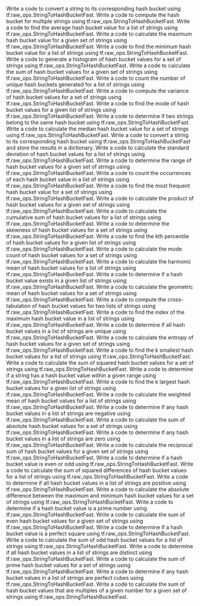 Write a code to convert a string to its corresponding hash bucket using tf.raw_ops.StringToHashBucketFast.
Write a code to compute the hash bucket for multiple strings using tf.raw_ops.StringToHashBucketFast.
Write a code to find the average hash bucket value for a list of strings using tf.raw_ops.StringToHashBucketFast.
Write a code to calculate the maximum hash bucket value for a given set of strings using tf.raw_ops.StringToHashBucketFast.
Write a code to find the minimum hash bucket value for a list of strings using tf.raw_ops.StringToHashBucketFast.
Write a code to generate a histogram of hash bucket values for a set of strings using tf.raw_ops.StringToHashBucketFast.
Write a code to calculate the sum of hash bucket values for a given set of strings using tf.raw_ops.StringToHashBucketFast.
Write a code to count the number of unique hash buckets generated for a list of strings using tf.raw_ops.StringToHashBucketFast.
Write a code to compute the variance of hash bucket values for a set of strings using tf.raw_ops.StringToHashBucketFast.
Write a code to find the mode of hash bucket values for a given list of strings using tf.raw_ops.StringToHashBucketFast.
Write a code to determine if two strings belong to the same hash bucket using tf.raw_ops.StringToHashBucketFast.
Write a code to calculate the median hash bucket value for a set of strings using tf.raw_ops.StringToHashBucketFast.
Write a code to convert a string to its corresponding hash bucket using tf.raw_ops.StringToHashBucketFast and store the results in a dictionary.
Write a code to calculate the standard deviation of hash bucket values for a list of strings using tf.raw_ops.StringToHashBucketFast.
Write a code to determine the range of hash bucket values for a given set of strings using tf.raw_ops.StringToHashBucketFast.
Write a code to count the occurrences of each hash bucket value in a list of strings using tf.raw_ops.StringToHashBucketFast.
Write a code to find the most frequent hash bucket value for a set of strings using tf.raw_ops.StringToHashBucketFast.
Write a code to calculate the product of hash bucket values for a given set of strings using tf.raw_ops.StringToHashBucketFast.
Write a code to calculate the cumulative sum of hash bucket values for a list of strings using tf.raw_ops.StringToHashBucketFast.
Write a code to determine the skewness of hash bucket values for a set of strings using tf.raw_ops.StringToHashBucketFast.
Write a code to find the kth percentile of hash bucket values for a given list of strings using tf.raw_ops.StringToHashBucketFast.
Write a code to calculate the mode count of hash bucket values for a set of strings using tf.raw_ops.StringToHashBucketFast.
Write a code to calculate the harmonic mean of hash bucket values for a list of strings using tf.raw_ops.StringToHashBucketFast.
Write a code to determine if a hash bucket value exists in a given list of strings using tf.raw_ops.StringToHashBucketFast.
Write a code to calculate the geometric mean of hash bucket values for a set of strings using tf.raw_ops.StringToHashBucketFast.
Write a code to compute the cross-tabulation of hash bucket values for two lists of strings using tf.raw_ops.StringToHashBucketFast.
Write a code to find the index of the maximum hash bucket value in a list of strings using tf.raw_ops.StringToHashBucketFast.
Write a code to determine if all hash bucket values in a list of strings are unique using tf.raw_ops.StringToHashBucketFast.
Write a code to calculate the entropy of hash bucket values for a given set of strings using tf.raw_ops.StringToHashBucketFast.
Write a code to find the k smallest hash bucket values for a list of strings using tf.raw_ops.StringToHashBucketFast.
Write a code to calculate the sum of squared hash bucket values for a set of strings using tf.raw_ops.StringToHashBucketFast.
Write a code to determine if a string has a hash bucket value within a given range using tf.raw_ops.StringToHashBucketFast.
Write a code to find the k largest hash bucket values for a given list of strings using tf.raw_ops.StringToHashBucketFast.
Write a code to calculate the weighted mean of hash bucket values for a list of strings using tf.raw_ops.StringToHashBucketFast.
Write a code to determine if any hash bucket values in a list of strings are negative using tf.raw_ops.StringToHashBucketFast.
Write a code to calculate the sum of absolute hash bucket values for a set of strings using tf.raw_ops.StringToHashBucketFast.
Write a code to determine if any hash bucket values in a list of strings are zero using tf.raw_ops.StringToHashBucketFast.
Write a code to calculate the reciprocal sum of hash bucket values for a given set of strings using tf.raw_ops.StringToHashBucketFast.
Write a code to determine if a hash bucket value is even or odd using tf.raw_ops.StringToHashBucketFast.
Write a code to calculate the sum of squared differences of hash bucket values for a list of strings using tf.raw_ops.StringToHashBucketFast.
Write a code to determine if all hash bucket values in a list of strings are positive using tf.raw_ops.StringToHashBucketFast.
Write a code to calculate the absolute difference between the maximum and minimum hash bucket values for a set of strings using tf.raw_ops.StringToHashBucketFast.
Write a code to determine if a hash bucket value is a prime number using tf.raw_ops.StringToHashBucketFast.
Write a code to calculate the sum of even hash bucket values for a given set of strings using tf.raw_ops.StringToHashBucketFast.
Write a code to determine if a hash bucket value is a perfect square using tf.raw_ops.StringToHashBucketFast.
Write a code to calculate the sum of odd hash bucket values for a list of strings using tf.raw_ops.StringToHashBucketFast.
Write a code to determine if all hash bucket values in a list of strings are distinct using tf.raw_ops.StringToHashBucketFast.
Write a code to calculate the sum of prime hash bucket values for a set of strings using tf.raw_ops.StringToHashBucketFast.
Write a code to determine if any hash bucket values in a list of strings are perfect cubes using tf.raw_ops.StringToHashBucketFast.
Write a code to calculate the sum of hash bucket values that are multiples of a given number for a given set of strings using tf.raw_ops.StringToHashBucketFast.